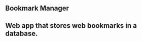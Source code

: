 Bookmark Manager
-------------------
Web app that stores web bookmarks in a database.
-------------------